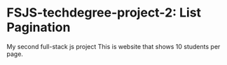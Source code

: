 # FSJS-techdegree-project-2: List Pagination
My second full-stack js project
This is website that shows 10 students per page.   
